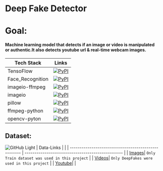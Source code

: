 # **Deep Fake Detector**
# **Goal:**
#### Machine learning model that detects if an image or video is manipulated or authentic.It also detects youtube url & real-time webcam images. 
| **Tech Stack** | **Links**                                                                                        |
| ----------------- | ------------------------------------------------------------------------------------------ |
| TensoFlow | [![PyPI](https://img.shields.io/pypi/v/Tensorflow)](https://pypi.org/project/tensorflow/2.5.0rc1/) |
|Face_Recognition|[![PyPI](https://img.shields.io/pypi/v/face_recognition.svg)](https://pypi.python.org/pypi/face_recognition) |
|imageio-ffmpeg |[![PyPI](https://img.shields.io/pypi/v/imageio-fmpeg)](https://pypi.org/project/imageio-ffmpeg/)  |
|   imageio     |  [![PyPI](https://img.shields.io/pypi/v/imageio)](https://pypi.org/project/imageio/)             |
|   pillow      |  [![PyPI](https://img.shields.io/pypi/v/pillow)](https://pypi.org/project/Pillow/)               |
| ffmpeg-python | [![PyPI](https://img.shields.io/pypi/v/ffmpeg-python)](https://pypi.org/project/ffmpeg-python/)  |
| opencv-pyton  | [![PyPI](https://img.shields.io/pypi/v/opencv-python)](https://pypi.org/project/opencv-python/)  |

## Dataset:
![GitHub Light](https://github.com/github-light.png#gh-dark-mode-only)
| Data-Links                                            |                                                    |
| ----------------------------------------------------- | -------------------------------------------------- |
| [Images](https://www.kaggle.com/yihaopuah/deep-fake-images)| `Only Train dataset was used in this project` |
| [Videos](https://www.kaggle.com/sorokin/faceforensics)| `Only DeepFakes were used in this project`         |
| [Youtube](https://www.youtube.com/watch?v=DdZ163jzw4w)|                                                    |

